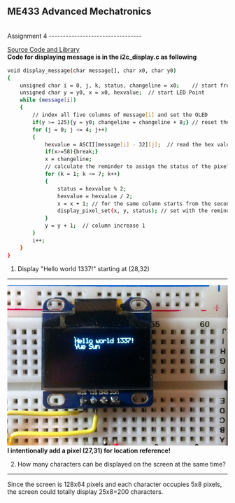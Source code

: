 ME433 Advanced Mechatronics
---------------------------------
<br> 
Assignment 4  
---------------------------------

[Source Code and Library](https://github.com/hereissunyue/ME433/tree/master/HW4/HW4.X)<br> 
<b>Code for displaying message is in the i2c_display.c as following</b>  

```bash
void display_message(char message[], char x0, char y0)
{
    unsigned char i = 0, j, k, status, changeline = x0;    // start from the first character
    unsigned char y = y0, x = x0, hexvalue;  // start LED Point
	while (message[i])
	{
        // index all five columns of message[i] and set the OLED
        if(y >= 125){y = y0; changeline = changeline + 8;} // reset the x column location and new row
        for (j = 0; j <= 4; j++)
        {
            hexvalue = ASCII[message[i] - 32][j];  // read the hex value out of matrix   
            if(x>=58){break;}
            x = changeline;
            // calculate the reminder to assign the status of the pixel
            for (k = 1; k <= 7; k++)
            {
                status = hexvalue % 2;
                hexvalue = hexvalue / 2;
                x = x + 1; // for the same column starts from the second pixel
                display_pixel_set(x, y, status); // set with the reminder value
            }
            y = y + 1;  // column increase 1 
        }
		i++;
	}
}
```

1. Display "Hello world 1337!" starting at (28,32)
---------------------------------
<img src="https://raw.githubusercontent.com/hereissunyue/ME433/master/HW4/figure/IMAG1011.jpg">
<br> 
<b>I intentionally add a pixel (27,31) for location reference!</b>



2. How many characters can be displayed on the screen at the same time?
---------------------------------
Since the screen is 128x64 pixels and each character occupies 5x8 pixels, the screen could totally display 25x8=200 characters.